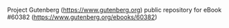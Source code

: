 Project Gutenberg (https://www.gutenberg.org) public repository for eBook #60382 (https://www.gutenberg.org/ebooks/60382)
